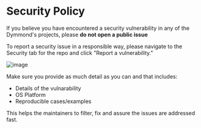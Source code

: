 # Security Policy

If you believe you have encountered a security vulnerability in any of the Dymmond's projects,
please **do not open a public issue**

To report a security issue in a responsible way, please navigate to the Security tab for the repo and click "Report a vulnerability."

![image](https://user-images.githubusercontent.com/11027931/212678219-c63df1a5-bd91-40bd-88c3-6ad5e2a180f4.png)

Make sure you provide as much detail as you can and that includes:

* Details of the vulnarability
* OS Platform
* Reproducible cases/examples

This helps the maintainers to filter, fix and assure the issues are addressed fast.
